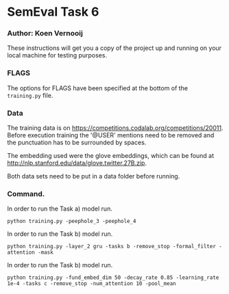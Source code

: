 # SemEval Task 6
  
### Author: Koen Vernooij

These instructions will get you a copy of the project up and running on your local machine for testing purposes.

### FLAGS

The options for FLAGS have been specified at the bottom of the `training.py` file.

### Data

The training data is on https://competitions.codalab.org/competitions/20011.
Before execution training the '@USER' mentions need to be removed and the punctuation has to be surrounded by spaces.

The embedding used were the glove embeddings, which can be found at http://nlp.stanford.edu/data/glove.twitter.27B.zip.

Both data sets need to be put in a data folder before running.

### Command.

In order to run the Task a) model run.

```
python training.py -peephole_3 -peephole_4
```

In order to run the Task b) model run.

```
python training.py -layer_2 gru -tasks b -remove_stop -formal_filter -attention -mask
```

In order to run the Task b) model run.

```
python training.py -fund_embed_dim 50 -decay_rate 0.85 -learning_rate 1e-4 -tasks c -remove_stop -num_attention 10 -pool_mean
```

